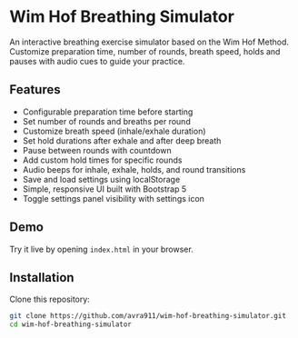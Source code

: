 # Wim Hof Breathing Simulator

An interactive breathing exercise simulator based on the Wim Hof Method. Customize preparation time, number of rounds, breath speed, holds and pauses with audio cues to guide your practice.

## Features

- Configurable preparation time before starting
- Set number of rounds and breaths per round
- Customize breath speed (inhale/exhale duration)
- Set hold durations after exhale and after deep breath
- Pause between rounds with countdown
- Add custom hold times for specific rounds
- Audio beeps for inhale, exhale, holds, and round transitions
- Save and load settings using localStorage
- Simple, responsive UI built with Bootstrap 5
- Toggle settings panel visibility with settings icon

## Demo

Try it live by opening `index.html` in your browser.

## Installation

Clone this repository:

```bash
git clone https://github.com/avra911/wim-hof-breathing-simulator.git
cd wim-hof-breathing-simulator
```
